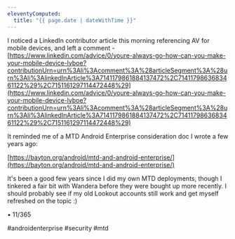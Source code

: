 ```yaml
---
eleventyComputed:
  title: "{{ page.date | dateWithTime }}"
---
```

I noticed a LinkedIn contributor article this morning referencing AV for mobile devices, and left a comment - [https://www.linkedin.com/advice/0/youre-always-go-how-can-you-make-your-mobile-device-lyboe?contributionUrn=urn%3Ali%3Acomment%3A%28articleSegment%3A%28urn%3Ali%3AlinkedInArticle%3A7141179861884137472%2C7141179863683461122%29%2C7151161297114472448%29](https://www.linkedin.com/advice/0/youre-always-go-how-can-you-make-your-mobile-device-lyboe?contributionUrn=urn%3Ali%3Acomment%3A%28articleSegment%3A%28urn%3Ali%3AlinkedInArticle%3A7141179861884137472%2C7141179863683461122%29%2C7151161297114472448%29)

It reminded me of a MTD Android Enterprise consideration doc I wrote a few years ago:

[https://bayton.org/android/mtd-and-android-enterprise/](https://bayton.org/android/mtd-and-android-enterprise/)

It's been a good few years since I did my own MTD deployments, though I tinkered a fair bit with Wandera before they were bought up more recently. I should probably see if my old Lookout accounts still work and get myself refreshed on the topic :)

• 11/365

#androidenterprise #security #mtd